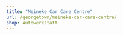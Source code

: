 ```yaml
---
title: "Meineke Car Care Centre"
url: /georgetown/meineke-car-care-centre/
shop: Autowerkstatt
---
```

